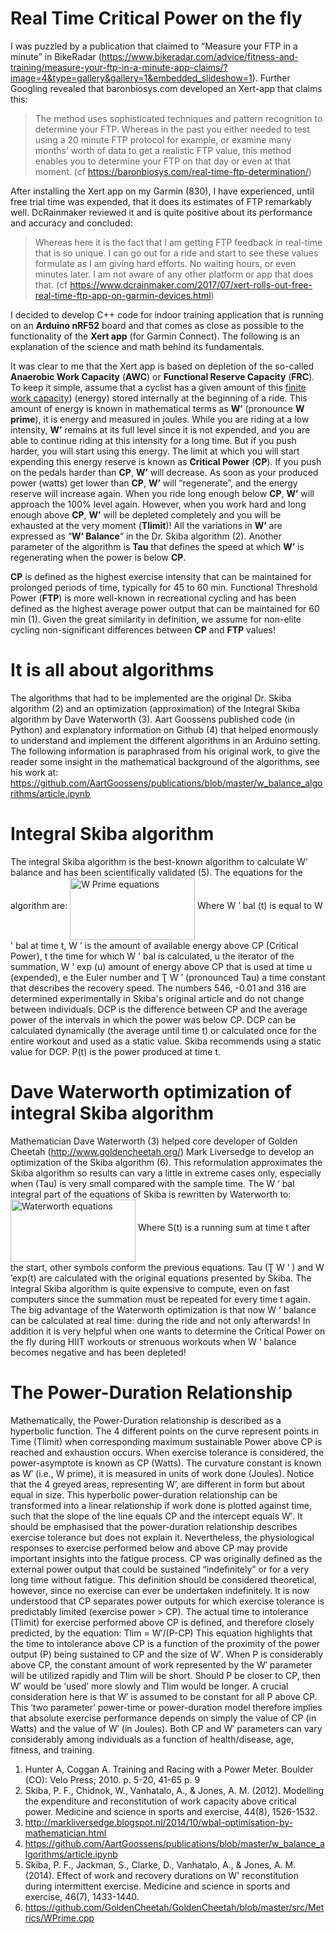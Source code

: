 # Real Time Critical Power on the fly

I was puzzled by a publication that claimed to “Measure your FTP in a minute” in BikeRadar (https://www.bikeradar.com/advice/fitness-and-training/measure-your-ftp-in-a-minute-app-claims/?image=4&type=gallery&gallery=1&embedded_slideshow=1). Further Googling revealed that baronbiosys.com developed an Xert-app that claims this:

> The method uses sophisticated techniques and pattern recognition to determine your FTP. Whereas in the past you either needed to test using a 20 minute FTP protocol for example, or examine many months’ worth of data to get a realistic FTP value, this method enables you to determine your FTP on that day or even at that moment. (cf https://baronbiosys.com/real-time-ftp-determination/)
> 
After installing the Xert app on my Garmin (830), I have experienced, until free trial time was expended, that it does its estimates of FTP remarkably well. DcRainmaker reviewed it and is quite positive about its performance and accuracy and concluded:
> Whereas here it is the fact that I am getting FTP feedback in real-time that is so unique.  I can go out for a ride and start to see these values formulate as I am giving hard efforts.  No waiting hours, or even minutes later.  I am not aware of any other platform or app that does that. (cf https://www.dcrainmaker.com/2017/07/xert-rolls-out-free-real-time-ftp-app-on-garmin-devices.html) 
> 
I decided to develop C++ code for indoor training application that is running on an <b>Arduino nRF52</b> board and that comes as close as possible to the functionality of the <b>Xert app</b> (for Garmin Connect). The following is an explanation of the science and math behind its fundamentals. <br>

It was clear to me that the Xert app is based on depletion of the so-called <b>Anaerobic Work Capacity</b> (<b>AWC</b>) or <b>Functional Reserve Capacity</b> (<b>FRC</b>). To keep it simple, assume that a cyclist has a given amount of this <ins>finite work capacity</ins>) (energy) stored internally at the beginning of a ride. This amount of energy is known in mathematical terms as <b>W’</b> (pronounce <b>W prime</b>), it is energy and measured in joules. While you are riding at a low intensity, <b>W’</b> remains at its full level since it is not expended, and you are able to continue riding at this intensity for a long time. But if you push harder, you will start using this energy. The limit at which you will start expending this energy reserve is known as <b>Critical Power</b> (<b>CP</b>). If you push on the pedals harder than <b>CP</b>, <b>W’</b> will decrease. As soon as your produced power (watts) get lower than <b>CP</b>, <b>W’</b> will “regenerate”, and the energy reserve will increase again. When you ride long enough below <b>CP</b>, <b>W’</b> will approach the 100% level again. However, when you work hard and long enough above <b>CP</b>, <b>W’</b> will be depleted completely and you will be exhausted at the very moment (<b>Tlimit</b>)! All the variations in <b>W’</b> are expressed as “<b>W’ Balance</b>” in the Dr. Skiba algorithm (2). Another parameter of the algorithm is <b>Tau</b> that defines the speed at which <b>W’</b> is regenerating when the power is below <b>CP</b>. <br>

<b>CP</b> is defined as the highest exercise intensity that can be maintained for prolonged periods of time, typically for 45 to 60 min. Functional Threshold Power (<b>FTP</b>) is more well-known in recreational cycling and has been defined as the highest average power output that can be maintained for 60 min (1). Given the great similarity in definition, we assume for non-elite cycling non-significant differences between <b>CP</b> and <b>FTP</b> values! <br>

# It is all about algorithms <br>
The algorithms that had to be implemented are the original Dr. Skiba algorithm (2) and an optimization (approximation) of the Integral Skiba algorithm by Dave Waterworth (3). Aart Goossens published code (in Python) and explanatory information on Github (4) that helped enormously to understand and implement the different algorithms in an Arduino setting. The following information is paraphrased from his original work, to give the reader some insight in the mathematical background of the algorithms, see his work at: https://github.com/AartGoossens/publications/blob/master/w_balance_algorithms/article.ipynb <br>
# Integral Skiba algorithm <br>
The integral Skiba algorithm is the best-known algorithm to calculate W' balance and has been scientifically validated (5). The equations for the algorithm are:
<img src="../main/images/W_Prime_equations.png" width="200" height="100" align = "middle" alt="W Prime equations">
Where W ’ bal (t) is equal to W ' bal at time t, W ’ is the amount of available energy above CP (Critical Power), t the time for which W ' bal is calculated, u the iterator of the summation, W ’ exp (u) amount of energy above CP that is used at time u (expended), e the Euler number and Ʈ W ’  (pronounced Tau) a time constant that describes the recovery speed. The numbers 546, -0.01 and 316 are determined experimentally in Skiba's original article and do not change between individuals. DCP is the difference between CP and the average power of the intervals in which the power was below CP.  DCP can be calculated dynamically (the average until time t) or calculated once for the entire workout and used as a static value. Skiba recommends using a static value for DCP. P(t) is the power produced at time t.

# Dave Waterworth optimization of integral Skiba algorithm <br>
Mathematician Dave Waterworth (3) helped core developer of Golden Cheetah (http://www.goldencheetah.org/) Mark Liversedge to develop an optimization of the Skiba algorithm (6). This reformulation approximates the Skiba algorithm so results can vary a little in extreme cases only, especially when (Tau) is very small compared with the sample time.
The W ‘ bal integral part of the equations of Skiba is rewritten by Waterworth to:
<img src="../main/images/Waterworth_equations.png" width="200" height="100" align = "middle" alt="Waterworth equations">
Where S(t) is a running sum at time t after the start, other symbols conform the previous equations. Tau (Ʈ W ’ ) and W ’exp(t)  are calculated with the original equations presented by Skiba. The integral Skiba algorithm is quite expensive to compute, even on fast computers since the summation must be repeated for every time t again. 
The big advantage of the Waterworth optimization is that now W ‘ balance can be calculated at real time: during the ride and not only afterwards! In addition it is very helpful when one wants to determine the Critical Power on the fly during HIIT workouts or strenuous workouts when W ‘ balance becomes negative and has been depleted!

# The Power-Duration Relationship <br>
Mathematically, the Power-Duration relationship is described as a hyperbolic function. The 4 different points on the curve represent points in Time (Tlimit) when corresponding maximum sustainable Power above CP is reached and exhaustion occurs. When exercise tolerance is considered, the power-asymptote is known as CP (Watts). The curvature constant is known as W′ (i.e., W prime), it is measured in units of work done (Joules). Notice that the 4 greyed areas, representing W’, are different in form but about equal in size. This hyperbolic power-duration relationship can be transformed into a linear relationship if work done is plotted against time, such that the slope of the line equals CP and the intercept equals W′. It should be emphasised that the power-duration relationship describes exercise tolerance but does not explain it. Nevertheless, the physiological responses to exercise performed below and above CP may provide important insights into the fatigue process. CP was originally defined as the external power output that could be sustained “indefinitely” or for a very long time without fatigue. This definition should be considered theoretical, however, since no exercise can ever be undertaken indefinitely. It is now understood that CP separates power outputs for which exercise tolerance is predictably limited (exercise power > CP). The actual time to intolerance (Tlimit) for exercise performed above CP is defined, and therefore closely predicted, by the equation:
    Tlim = W′/(P-CP)
This equation highlights that the time to intolerance above CP is a function of the proximity of the power output (P) being sustained to CP and the size of W′. When P is considerably above CP, the constant amount of work represented by the W′ parameter will be utilized rapidly and Tlim will be short. Should P be closer to CP, then W′ would be ‘used’ more slowly and Tlim would be longer. A crucial consideration here is that W′ is assumed to be constant for all P above CP. This ‘two parameter’ power-time or power-duration model therefore implies that absolute exercise performance depends on simply the value of CP (in Watts) and the value of W′ (in Joules). Both CP and W′ parameters can vary considerably among individuals as a function of health/disease, age, fitness, and training.

1. Hunter A, Coggan A. Training and Racing with a Power Meter. Boulder (CO): Velo Press; 2010. p. 5-20, 41-65 p. 9
2. Skiba, P. F., Chidnok, W., Vanhatalo, A., & Jones, A. M. (2012). Modelling the expenditure and reconstitution of work capacity above critical power. Medicine and science in sports and exercise, 44(8), 1526-1532.
3. http://markliversedge.blogspot.nl/2014/10/wbal-optimisation-by-mathematician.html
4. https://github.com/AartGoossens/publications/blob/master/w_balance_algorithms/article.ipynb
5. Skiba, P. F., Jackman, S., Clarke, D., Vanhatalo, A., & Jones, A. M. (2014). Effect of work and recovery durations on W' reconstitution during intermittent exercise. Medicine and science in sports and exercise, 46(7), 1433-1440.
6. https://github.com/GoldenCheetah/GoldenCheetah/blob/master/src/Metrics/WPrime.cpp



